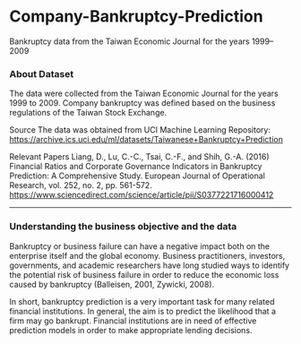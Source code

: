 # Company-Bankruptcy-Prediction


Bankruptcy data from the Taiwan Economic Journal for the years 1999–2009

### About Dataset

The data were collected from the Taiwan Economic Journal for the years 1999 to 2009. Company bankruptcy was defined based on the business regulations of the Taiwan Stock Exchange.

Source
The data was obtained from UCI Machine Learning Repository: https://archive.ics.uci.edu/ml/datasets/Taiwanese+Bankruptcy+Prediction

Relevant Papers
Liang, D., Lu, C.-C., Tsai, C.-F., and Shih, G.-A. (2016) Financial Ratios and Corporate Governance Indicators in Bankruptcy Prediction: A Comprehensive Study. European Journal of Operational Research, vol. 252, no. 2, pp. 561-572.
https://www.sciencedirect.com/science/article/pii/S0377221716000412


-----------------------------------------------------------------------------------------------------------------------------------------
### Understanding the business objective and the data

Bankruptcy or business failure can have a negative impact both on the enterprise itself and the global economy. Business practitioners, investors, governments, and academic researchers have long studied ways to identify the potential risk of business failure in order to reduce the economic loss caused by bankruptcy (Balleisen, 2001, Zywicki, 2008).

In short, bankruptcy prediction is a very important task for many related financial institutions. In general, the aim is to predict the likelihood that a firm may go bankrupt. Financial institutions are in need of effective prediction models in order to make appropriate lending decisions.

